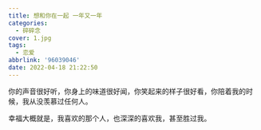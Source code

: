```yaml
---
title: 想和你在一起 一年又一年
categories:
  - 碎碎念
cover: 1.jpg
tags:
  - 恋爱
abbrlink: '96039046'
date: 2022-04-18 21:22:50
---
```


你的声音很好听，你身上的味道很好闻，你笑起来的样子很好看，你陪着我的时候，我从没羡慕过任何人。

幸福大概就是，我喜欢的那个人，也深深的喜欢我，甚至胜过我。